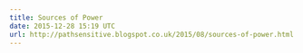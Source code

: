```yaml
---
title: Sources of Power
date: 2015-12-28 15:19 UTC
url: http://pathsensitive.blogspot.co.uk/2015/08/sources-of-power.html
---
```


